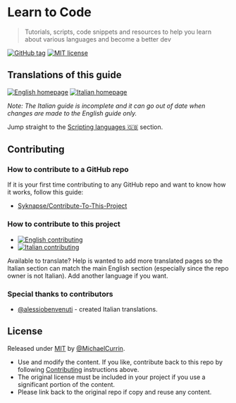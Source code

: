 # Learn to Code
> Tutorials, scripts, code snippets and resources to help you learn about various languages and become a better dev

[![GitHub tag](https://img.shields.io/github/tag/MichaelCurrin/learn-to-code.svg)](https://GitHub.com/MichaelCurrin/learn-to-code/tags/)
[![MIT license](https://img.shields.io/badge/License-MIT-blue.svg)](#license)


## Translations of this guide

[![English homepage](https://img.shields.io/badge/English-2ea44f?style=for-the-badge)](/en/)
[![Italian homepage](https://img.shields.io/badge/Italian-2ea44f?style=for-the-badge)](/it/)

_Note: The Italian guide is incomplete and it can go out of date when changes are made to the English guide only._

Jump straight to the [Scripting languages :gb:](/en/topics/scripting_languages/) section.


## Contributing

### How to contribute to a GitHub repo

If it is your first time contributing to any GitHub repo and want to know how it works, follow this guide:

- [Syknapse/Contribute-To-This-Project](https://github.com/Syknapse/Contribute-To-This-Project)

### How to contribute to this project

- [![English contributing](https://img.shields.io/badge/English-blue?style=for-the-badge)](/en/contributing.md)
- [![Italian contributing](https://img.shields.io/badge/Italian-blue?style=for-the-badge)](/it/contributing.md)

Available to translate? Help is wanted to add more translated pages so the Italian section can match the main English section (especially since the repo owner is not Italian). Add another language if you want.

### Special thanks to contributors

- [@alessiobenvenuti](https//github.com/alessiobenvenuti) - created Italian translations.


## License

Released under [MIT](/LICENSE) by [@MichaelCurrin](https://github.com/MichaelCurrin).

- Use and modify the content. If you like, contribute back to this repo by following [Contributing](#contributing) instructions above.
- The original license must be included in your project if you use a significant portion of the content.
- Please link back to the original repo if copy and reuse any content.
